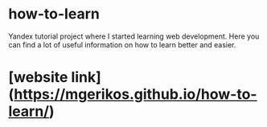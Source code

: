 # how-to-learn

Yandex tutorial project where I started learning web development. Here you can find a lot of useful information on how to learn better and easier.
# [website link] (https://mgerikos.github.io/how-to-learn/)
